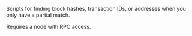 Scripts for finding block hashes, transaction IDs, or addresses when you only have a partial match.

Requires a node with RPC access.
